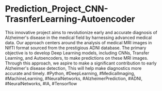# Prediction_Project_CNN-TrasnferLearning-Autoencoder
This innovative project aims to revolutionize early and accurate diagnosis of Alzheimer's disease in the medical field by harnessing advanced medical data. Our approach centers around the analysis of medical MRI images in NIfTI format sourced from the prestigious ADNI database. The primary objective is to develop Deep Learning models, including CNNs, Transfer Learning, and Autoencoders, to make predictions on these MRI images. Through this approach, we aspire to make a significant contribution to early Alzheimer's disease detection, This will help make diagnostics more accurate and timely.
#Python, #DeepLearning, #MedicalImaging, #MachineLearning, #NeuralNetworks, #AlzheimerPrediction, #ADNI, #NeuralNetworks, #IA, #Tensorflow

